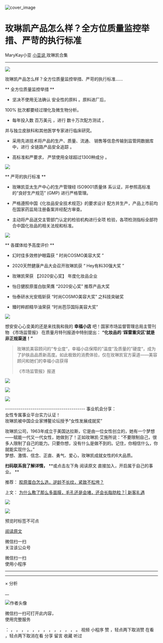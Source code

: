 ![cover_image](https://mmbiz.qpic.cn/mmbiz_jpg/A8SKDch4cJHFJ099w5QicrURZQHcV4OibbEQjG4urXU60iciaTmg5aib7bVJ1RmSxT6Qa1KqjplS3HugW0yH79UyZ1Q/0?wx_fmt=jpeg)

#  玫琳凯产品怎么样？全方位质量监控举措、严苛的执行标准

MaryKay小亚  [ 小亚说 ](https://mp.weixin.qq.com/mp/appmsgalbum?__biz=MzUxNDAwNTk0MQ==&action=getalbum&album_id=2154063274026270721#wechat_redirect) 玫琳凯合集

__ _ _ _ _

  

![](https://mmbiz.qpic.cn/mmbiz_png/A8SKDch4cJHFJ099w5QicrURZQHcV4OibbCHOcv7UDF10YlFHZiatQ69aTfF0vqZTc0brVbOCJcdgoKEn8Q8aJDmg/640?wx_fmt=png&from=appmsg)

  

玫琳凯产品怎么样？全方位质量监控举措、严苛的执行标准......

  

** 全方位质量监控举措  **

  * 坚决不使用无法确认  安全性的原料  。原料进厂后， 

100%  批次都要经过理化及微生物分析。

  * 每年投入数  百万美元  ，进行  数十万次配方测试  ， 

并与独立皮肤科和其他医学专家进行临床研究。

  * 采用先进技术将产品的生产、质量、流通、  销售等信息传输到监管网数据库中，进行  全链路产品安全追踪  。 

  

  * 高标准和严要求，  严禁使用全球超过1300种成分  。 

  

![](https://mmbiz.qpic.cn/mmbiz_png/A8SKDch4cJHFJ099w5QicrURZQHcV4Oibbw9ZPBYO57QDlYdk4rMFgIwBTwjdGzHqtDiauMPBibyBl604FsdibeLq3w/640?wx_fmt=png&from=appmsg)

  

** 严苛的执行标准  **

  * 玫琳凯亚太生产中心的生产管理经 ISO9001质量体  系认证，并参照高标准的“良好生产规范” (GMP) 进行严格管理。 

  

  * 严格遵照中国《化妆品安全技术规范》的要求设计  配方并生产，产品上市前均在国家药监局注册备案并经配方审查。 

  

  * 主动将产品送交主管部门认定的检验机构进行全项  检验，各项检测指标全部符合中国化妆品的相关法规和标准。 

  

![](https://mmbiz.qpic.cn/mmbiz_png/A8SKDch4cJHFJ099w5QicrURZQHcV4Oibb9cYxQy06IG7qurVBqEHUWgkGFMVUFmTolS8SScVdVtlo3McQlYnia5w/640?wx_fmt=png&from=appmsg)

  

** 各媒体给予高度评价  **

  * 幻时佳多效修护眼霜获 “  时尚COSMO美容大奖  ” 

  

  * 2020天然健康产品大会召开玫琳凯获 “  Hey有料30强大奖  ” 

  

  * 玫琳凯荣获  【2020安心奖】  年度化妆品企业 

  

  * 怡日健胶原蛋白肽荣膺  “2020安心奖”  推荐产品大奖 

  

  * 怡泰研水光安瓶斩获  “时尚COSMO美容大奖”  之科技突破奖 

  

  * 臻时粹颜精华油荣获  “时尚芭莎国际美容大奖” 

  

  

![](https://mmbiz.qpic.cn/mmbiz_png/A8SKDch4cJHFJ099w5QicrURZQHcV4Oibb9GdW1GWCP200pngib4fTIic1R9a3EqVjrtMJnv1epiaK3WwcAWWnichpwA/640?wx_fmt=png&from=appmsg)

想安安心心变美的还是来找我和我的  **幸福小店** 吧！国家市场监督管理总局主管刊物  《市场监管报》  在质量月特刊报道中特别提出： **“化妆品的
‘踩雷重灾区’就是非正规渠道！”**

  

>
> 玫琳凯美容顾问的“专业度“，幸福小店保障的”温度“及质量的”硬度“，成为了护肤品品质新高度。如此极致的消费体验，仅在玫琳凯官方渠道——美容顾问和她们的幸福小店获得
>
> 《市场监管报》报道

  

![](https://mmbiz.qpic.cn/mmbiz_jpg/A8SKDch4cJHFJ099w5QicrURZQHcV4Oibbd1hkJxWtLpDDuFhicBC9GjzhpNKib9u2ricwAoMpDRzOGvhC2wOWphCkA/640?wx_fmt=jpeg&from=appmsg)

  

![](https://mmbiz.qpic.cn/mmbiz_png/A8SKDch4cJHFJ099w5QicrURZQHcV4OibbbM1WQ6Geg6799z6KbfXdhabOA1bvIFf3GSFK6CFHl7xdnMI6YNvp9g/640?wx_fmt=png&from=appmsg)

  

![](https://mmbiz.qpic.cn/mmbiz_png/A8SKDch4cJHFJ099w5QicrURZQHcV4OibbtJz0cicvDkmTSYYLWMun899zFCr1ic5O2A4mTqj8tueKricrFKIobnkKw/640?wx_fmt=png&from=appmsg)

  

  

\-----------------------------------------  事业机会分享：  
女性专属事业平台实力认证！  
玫琳凯被中国企业家博鳌论坛授予“女性发展成就奖”  
  
玫琳凯公司，1963年成立于美国达拉斯，它是由一位女性创立的，她有一个梦想——赋能一代又一代女性，她做到了！正如玫琳凯·艾施所说：“不要限制自己，很多人限制了自己的能力。只要你想，没有什么是做不到的。记住，你相信什么，你就能实现什么。”  
梦想、激情、信念、正直、勇气、爱心，玫琳凯成就女性的6大品质。  
  
**扫码联系我了解详情，** **或点击左下角 阅读原文  直接加入，开启属于自己的事业。 **  
  

推荐： [ 胶原蛋白怎么选，逆龄不长纹，紧致不松垮？
](http://mp.weixin.qq.com/s?__biz=MzUxNDAwNTk0MQ==&mid=2247484812&idx=1&sn=c25e884af42bd6efde053264019adf9f&chksm=f94dcb56ce3a42409a7d56f78a11aa5c2dd999a3a181b6385e64e402ca6dc5ae7a94212a67e7&scene=21#wechat_redirect)  

上文： [ 为什么敷了那么多面膜，毛孔还是会堵，还会长脂肪粒？| 新客礼遇
](http://mp.weixin.qq.com/s?__biz=MzUxNDAwNTk0MQ==&mid=2247485128&idx=1&sn=983a23af76eff88bdca30a41b20f9d49&chksm=f94dc812ce3a4104983c3b4dd7789f140e5910f46c0b761e60c4853f9c895a0312eb2df4169c&scene=21#wechat_redirect)

![](https://mmbiz.qpic.cn/mmbiz_gif/b96CibCt70iaZ7Bia3Wm91cEuWhERXfCYjTia9tf7aMjVBNRETSa2NpGjCV6tyNvgCLos8LBgwEgxcwaIw8zdOsG7A/640?wx_fmt=gif)

![](https://mmbiz.qpic.cn/mmbiz_jpg/A8SKDch4cJEicCnqTxiatgGquhIicZ1wJ1Dth5YOOzoYV7U4N3HmiaO0vVAzjOpBVdtF0gnL632Fc7HqiaDmgveQDEw/640?wx_fmt=jpeg)

  

预览时标签不可点

[ 阅读原文 ](javascript:;)

微信扫一扫  
关注该公众号



微信扫一扫  
使用小程序

****



****



×  分析

__

![作者头像](http://mmbiz.qpic.cn/mmbiz_png/A8SKDch4cJE0KicTMyrVCx3VLqEgic5sJ1V5QeGZTibG9GLZlSCXSj5ByXNkib5PBrZVMkI41KKxgwE1K9gfypUeRg/0?wx_fmt=png)

微信扫一扫可打开此内容，  
使用完整服务

：  ，  ，  ，  ，  ，  ，  ，  ，  ，  ，  ，  ，  。  视频  小程序  赞  ，轻点两下取消赞  在看  ，轻点两下取消在看
分享  留言  收藏  听过

